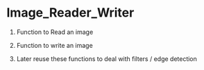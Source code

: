 # Image_Reader_Writer

1. Function to Read an image 

2. Function to write an image

3. Later reuse these functions to deal with filters / edge detection
